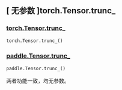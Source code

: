 ## [ 无参数 ]torch.Tensor.trunc_

### [torch.Tensor.trunc_](https://pytorch.org/docs/stable/generated/torch.Tensor.trunc_.html)

```python
torch.Tensor.trunc_()
```

### [paddle.Tensor.trunc_]()

```python
paddle.Tensor.trunc_()
```

两者功能一致，均无参数。
